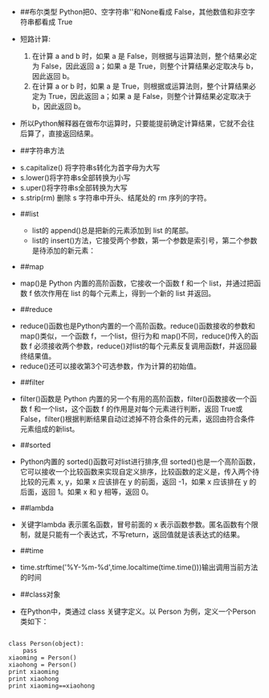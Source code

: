 * ##布尔类型
Python把0、空字符串''和None看成 False，其他数值和非空字符串都看成 True
 * 短路计算:
     1. 在计算 a and b 时，如果 a 是 False，则根据与运算法则，整个结果必定为 False，因此返回 a；如果 a 是 True，则整个计算结果必定取决与 b，因此返回 b。
     1. 在计算 a or b 时，如果 a 是 True，则根据或运算法则，整个计算结果必定为 True，因此返回 a；如果 a 是 False，则整个计算结果必定取决于 b，因此返回 b。
 * 所以Python解释器在做布尔运算时，只要能提前确定计算结果，它就不会往后算了，直接返回结果。

* ##字符串方法
 - s.capitalize() 将字符串s转化为首字母为大写
 - s.lower()将字符串s全部转换为小写
 - s.uper()将字符串s全部转换为大写
 - s.strip(rm) 删除 s 字符串中开头、结尾处的 rm 序列的字符。


* ##list
  - list的 append()总是把新的元素添加到 list 的尾部。
  - list的 insert()方法，它接受两个参数，第一个参数是索引号，第二个参数是待添加的新元素：

* ##map
 - map()是 Python 内置的高阶函数，它接收一个函数 f 和一个 list，并通过把函数 f 依次作用在 list 的每个元素上，得到一个新的 list 并返回。
 
* ##reduce
 - reduce()函数也是Python内置的一个高阶函数。reduce()函数接收的参数和 map()类似，一个函数 f，一个list，但行为和 map()不同，reduce()传入的函数 f 必须接收两个参数，reduce()对list的每个元素反复调用函数f，并返回最终结果值。
 - reduce()还可以接收第3个可选参数，作为计算的初始值。

* ##filter
 - filter()函数是 Python 内置的另一个有用的高阶函数，filter()函数接收一个函数 f 和一个list，这个函数 f 的作用是对每个元素进行判断，返回 True或 False，filter()根据判断结果自动过滤掉不符合条件的元素，返回由符合条件元素组成的新list。
* ##sorted
 - Python内置的 sorted()函数可对list进行排序,但 sorted()也是一个高阶函数，它可以接收一个比较函数来实现自定义排序，比较函数的定义是，传入两个待比较的元素 x, y，如果 x 应该排在 y 的前面，返回 -1，如果 x 应该排在 y 的后面，返回 1。如果 x 和 y 相等，返回 0。

* ##lambda
 - 关键字lambda 表示匿名函数，冒号前面的 x 表示函数参数。匿名函数有个限制，就是只能有一个表达式，不写return，返回值就是该表达式的结果。

* ##time
 - time.strftime('%Y-%m-%d',time.localtime(time.time()))输出调用当前方法的时间

* ##class对象
 - 在Python中，类通过 class 关键字定义。以 Person 为例，定义一个Person类如下：
<pre><code>
class Person(object):
    pass
xiaoming = Person()
xiaohong = Person()
print xiaoming
print xiaohong
print xiaoming==xiaohong
</code></pre>
